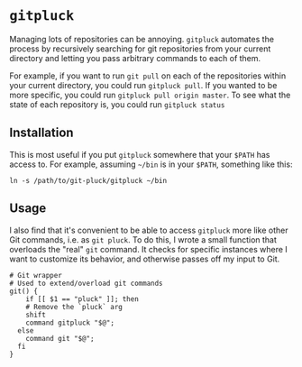 # `gitpluck`

Managing lots of repositories can be annoying.  `gitpluck` automates the process by recursively searching for git repositories from your current directory and letting you pass arbitrary commands to each of them.

For example, if you want to run `git pull` on each of the repositories within your current directory, you could run `gitpluck pull`.  If you wanted to be more specific, you could run `gitpluck pull origin master`.  To see what the state of each repository is, you could run `gitpluck status`

## Installation

This is most useful if you put `gitpluck` somewhere that your `$PATH` has access to.  For example, assuming `~/bin` is in your `$PATH`, something like this:

`ln -s /path/to/git-pluck/gitpluck ~/bin`

## Usage

I also find that it's convenient to be able to access `gitpluck` more like other Git commands, i.e. as `git pluck`.  To do this, I wrote a small function that overloads the "real" `git` command.  It checks for specific instances where I want to customize its behavior, and otherwise passes off my input to Git.

```shell
# Git wrapper
# Used to extend/overload git commands
git() {
	if [[ $1 == "pluck" ]]; then
    # Remove the `pluck` arg
    shift
    command gitpluck "$@";
  else
    command git "$@";
  fi
}
```
